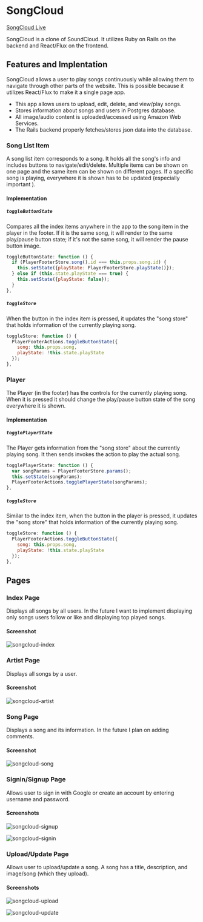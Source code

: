 # SongCloud

[SongCloud Live][heroku]

[heroku]: http://songcloud.herokuapp.com

SongCloud is a clone of SoundCloud. It utilizes Ruby on Rails on the backend and React/Flux on the frontend.

## Features and Implentation

SongCloud allows a user to play songs continuously while allowing them to navigate through other parts of the website. This is possible because it utilizes React/Flux to make it a single page app.

- This app allows users to upload, edit, delete, and view/play songs.
- Stores information about songs and users in Postgres database.
- All image/audio content is uploaded/accessed using Amazon Web Services.
- The Rails backend properly fetches/stores json data into the database.

### Song List Item

A song list item corresponds to a song. It holds all the song's info and includes buttons to navigate/edit/delete. Multiple items can be shown on one page and the same item can be shown on different pages. If a specific song is playing, everywhere it is shown has to be updated (especially important ).

#### Implementation

##### `toggleButtonState`

Compares all the index items anywhere in the app to the song item in the player in the footer. If it is the same song, it will render to the same play/pause button state; if it's not the same song, it will render the pause button image.

```javascript
toggleButtonState: function () {
  if (PlayerFooterStore.song().id === this.props.song.id) {
    this.setState({playState: PlayerFooterStore.playState()});
  } else if (this.state.playState === true) {
    this.setState({playState: false});
  }
},
```

##### `toggleStore`

When the button in the index item is pressed, it updates the "song store" that holds information of the currently playing song.

```javascript
toggleStore: function () {
  PlayerFooterActions.toggleButtonState({
    song: this.props.song,
    playState: !this.state.playState
  });
},
```

### Player

The Player (in the footer) has the controls for the currently playing song. When it is pressed it should change the play/pause button state of the song everywhere it is shown.

#### Implementation

##### `togglePlayerState`

The Player gets information from the "song store" about the currently playing song. It then sends invokes the action to play the actual song.

```javascript
togglePlayerState: function () {
  var songParams = PlayerFooterStore.params();
  this.setState(songParams);
  PlayerFooterActions.togglePlayerState(songParams);
},
```

##### `toggleStore`

Similar to the index item, when the button in the player is pressed, it updates the "song store" that holds information of the currently playing song.

```javascript
toggleStore: function () {
  PlayerFooterActions.toggleButtonState({
    song: this.props.song,
    playState: !this.state.playState
  });
},
```

## Pages

### Index Page

Displays all songs by all users. In the future I want to implement displaying only songs users follow or like and displaying top played songs.

#### Screenshot
![songcloud-index]

### Artist Page

Displays all songs by a user.

#### Screenshot
![songcloud-artist]

### Song Page

Displays a song and its information. In the future I plan on adding comments.

#### Screenshot
![songcloud-song]

### Signin/Signup Page

Allows user to sign in with Google or create an account by entering username and password.

#### Screenshots
![songcloud-signup]

![songcloud-signin]

### Upload/Update Page

Allows user to upload/update a song. A song has a title, description, and image/song (which they upload).

#### Screenshots
![songcloud-upload]

![songcloud-update]

[songcloud-index]: ./docs/screenshots/SongCloud.png
[songcloud-artist]: ./docs/screenshots/SongCloud-artist.png
[songcloud-song]: ./docs/screenshots/SongCloud-song.png
[songcloud-signin]: ./docs/screenshots/SongCloud-signin.png
[songcloud-signup]: ./docs/screenshots/SongCloud-signup.png
[songcloud-upload]: ./docs/screenshots/SongCloud-upload.png
[songcloud-update]: ./docs/screenshots/SongCloud-update.png
